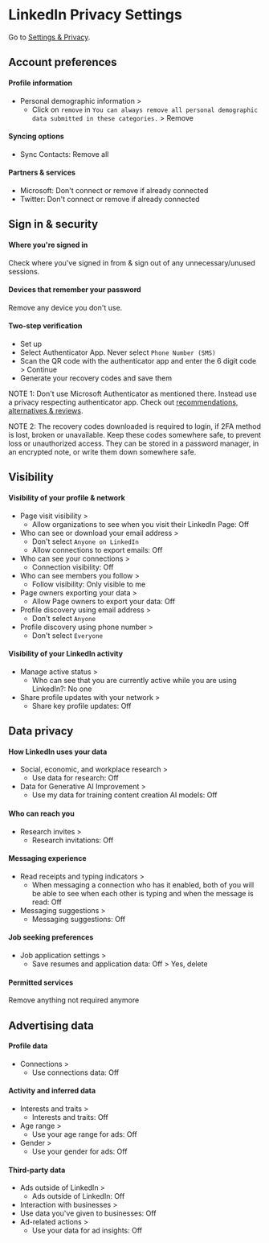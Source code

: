 # LinkedIn Privacy Settings

Go to [Settings & Privacy](https://www.linkedin.com/mypreferences/d/categories/account).


## Account preferences

#### Profile information
- Personal demographic information >
  - Click on `remove` in `You can always remove all personal demographic data submitted in these categories.` > Remove

#### Syncing options
- Sync Contacts: Remove all

#### Partners & services
- Microsoft: Don't connect or remove if already connected
- Twitter: Don't connect or remove if already connected



## Sign in & security

#### Where you're signed in
Check where you've signed in from & sign out of any unnecessary/unused sessions.

#### Devices that remember your password
Remove any device you don't use.

#### Two-step verification
- Set up
- Select Authenticator App. Never select `Phone Number (SMS)`
- Scan the QR code with the authenticator app and enter the 6 digit code > Continue
- Generate your recovery codes and save them

NOTE 1: Don't use Microsoft Authenticator as mentioned there. Instead use a privacy respecting authenticator app. Check out [recommendations, alternatives & reviews](https://github.com/StellarSand/privacy-settings#recommendations-alternatives--reviews).

NOTE 2: The recovery codes downloaded is required to login, if 2FA method is lost, broken or unavailable. Keep these codes somewhere safe, to prevent loss or unauthorized access. They can be stored in a password manager, in an encrypted note, or write them down somewhere safe.



## Visibility

#### Visibility of your profile & network
- Page visit visibility >
  - Allow organizations to see when you visit their LinkedIn Page: Off
- Who can see or download your email address >
  - Don't select `Anyone on LinkedIn`
  - Allow connections to export emails: Off
- Who can see  your connections >
  - Connection visibility: Off
- Who can see members you follow >
  - Follow visibility: Only visible to me
- Page owners exporting your data >
  - Allow Page owners to export your data: Off
- Profile discovery using email address >
  - Don't select `Anyone`
- Profile discovery using phone number >
  - Don't select `Everyone`

#### Visibility of your LinkedIn activity
- Manage active status >
  - Who can see that you are currently active while you are using LinkedIn?: No one
- Share profile updates with your network >
  - Share key profile updates: Off



## Data privacy

#### How LinkedIn uses your data 
- Social, economic, and workplace research >
  - Use data for research: Off
- Data for Generative AI Improvement >
  - Use my data for training content creation AI models: Off

#### Who can reach you
- Research invites >
  - Research invitations: Off

#### Messaging experience
- Read receipts and typing indicators >
  - When messaging a connection who has it enabled, both of you will be able to see when each other is typing and when the message is read: Off
- Messaging suggestions >
  - Messaging suggestions: Off

#### Job seeking preferences
- Job application settings >
  - Save resumes and application data: Off > Yes, delete

#### Permitted services
Remove anything not required anymore



## Advertising data

#### Profile data
- Connections >
  - Use connections data: Off

#### Activity and inferred data
- Interests and traits >
  - Interests and traits: Off
- Age range >
  - Use your age range for ads: Off
- Gender >
  - Use your gender for ads: Off

#### Third-party data
- Ads outside of LinkedIn >
  - Ads outside of LinkedIn: Off
-  Interaction with businesses  >
  - Use data you've given to businesses: Off
- Ad-related actions >
  - Use your data for ad insights: Off